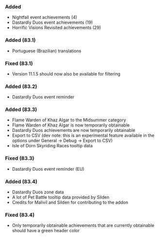 <p><h3>Added</h3></p>
<ul>
<li>Nightfall event achievements (4)</li>
<li>Dastardly Duos event achievements (19)</li>
<li>Horrific Visions Revisited achievements (29)</li>
</ul>
<p><h3>Added (83.1)</h3></p>
<ul>
<li>Portuguese (Brazilian) translations</li>
</ul>
<p><h3>Fixed (83.1)</h3></p>
<ul>
<li>Version 11.1.5 should now also be available for filtering</li>
</ul>
<p><h3>Added (83.2)</h3></p>
<ul>
<li>Dastardly Duos event reminder</li>
</ul>
<p><h3>Added (83.3)</h3></p>
<ul>
<li>Flame Warden of Khaz Algar to the Midsummer category</li>
<li>Flame Warden of Khaz Algar is now temporarily obtainable</li>
<li>Dastardly Duos achievements are now temporarily obtainable</li>
<li>Export to CSV (dev note: this is an experimental feature available in the options under General -&gt; Debug -&gt; Export to CSV)</li>
<li>Isle of Dorn Skyriding Races tooltip data</li>
</ul>
<p><h3>Fixed (83.3)</h3></p>
<ul>
<li>Dastardly Duos event reminder (EU)</li>
</ul>
<p><h3>Added (83.4)</h3></p>
<ul>
<li>Dastardly Duos zone data</li>
<li>A lot of Pet Battle tooltip data provided by Silden</li>
<li>Credits for Malivil and Silden for contributing to the addon</li>
</ul>
<p><h3>Fixed (83.4)</h3></p>
<ul>
<li>Only temporarily obtainable achievements that are currently obtainable should have a green header color</li>
</ul>